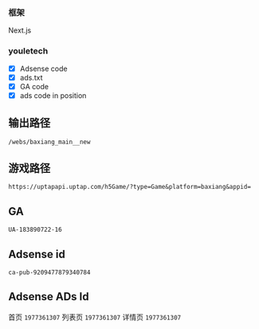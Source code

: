 ### 框架

Next.js

### youletech

- [x] Adsense code
- [x] ads.txt
- [x] GA code
- [x] ads code in position

## 输出路径

`/webs/baxiang_main__new`

## 游戏路径

`https://uptapapi.uptap.com/h5Game/?type=Game&platform=baxiang&appid=`

## GA

`UA-183890722-16`

## Adsense id

`ca-pub-9209477879340784`

## Adsense ADs Id

首页 `1977361307`
列表页 `1977361307`
详情页 `1977361307`
